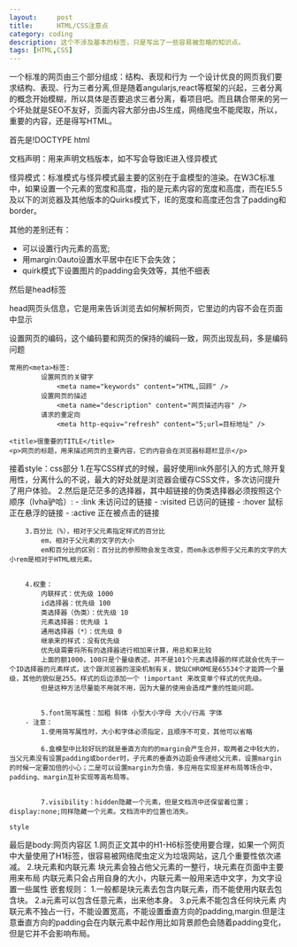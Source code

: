 ```yaml
---
layout:     post
title:      HTML/CSS注意点
category: coding
description: 这个不涉及基本的标签，只是写出了一些容易被忽略的知识点。
tags: [HTML,CSS]
---
```



一个标准的网页由三个部分组成：结构、表现和行为
一个设计优良的网页我们要求结构、表现、行为三者分离,但是随着angularjs,react等框架的兴起，三者分离的概念开始模糊，所以具体是否要追求三者分离，看项目吧。而且耦合带来的另一个坏处就是SEO不友好，页面内容大部分由JS生成，网络爬虫不能爬取，所以，重要的内容，还是得写HTML。

首先是!DOCTYPE html
<p>文档声明：用来声明文档版本，如不写会导致IE进入怪异模式 </p>
<p>怪异模式：标准模式与怪异模式最主要的区别在于盒模型的渲染。在W3C标准中，如果设置一个元素的宽度和高度，指的是元素内容的宽度和高度，而在IE5.5及以下的浏览器及其他版本的Quirks模式下，IE的宽度和高度还包含了padding和border。</p> 

其他的差别还有：
<ul>
	<li>可以设置行内元素的高宽;</li>
	<li>用margin:0auto设置水平居中在IE下会失效；</li>
	<li>quirk模式下设置图片的padding会失效等，其他不细表</li>
</ul>




然后是head标签
<p>head网页头信息，它是用来告诉浏览去如何解析网页，它里边的内容不会在页面中显示</p>
	<meta charset="utf-8"/>设置网页的编码，这个编码要和网页的保持的编码一致，网页出现乱码，多是编码问题 

	常用的<meta>标签:
			设置网页的关键字
				<meta name="keywords" content="HTML,回顾" />
			设置网页的描述	
				<meta name="description" content="网页描述内容" />
			请求的重定向
				<meta http-equiv="refresh" content="5;url=目标地址" />
		
	<title>很重要的TITLE</title>
	<p>网页的标题，用来描述网页的主要内容，它的内容会在浏览器标题栏显示</p>
接着style：css部分
		1.在写CSS样式的时候，最好使用link外部引入的方式,除开复用性，分离什么的不说，最大的好处就是浏览器会缓存CSS文件，多次访问提升了用户体验。
		2.然后是茫茫多的选择器，其中超链接的伪类选择器必须按照这个顺序（lvha驴哈）:
			- :link 未访问过的链接
			- :visited 已访问的链接
			- :hover 鼠标正在悬浮的链接
			- :active 正在被点击的链接
			
		3.百分比（%），相对于父元素指定样式的百分比
			em，相对于父元素的文字的大小
			em和百分比的区别：百分比的参照物会发生改变，而em永远参照于父元素的文字的大小rem是相对于HTML根元素。
				

		4.权重：
			内联样式：优先级 1000
			id选择器：优先级 100
			类选择器（伪类）：优先级 10
			元素选择器：优先级 1
			通用选择器（*）：优先级 0
			继承来的样式：没有优先级
			优先级需要将所有的选择器进行相加来计算，用总和来比较
			上面的额1000，100只是个量级表述，并不是101个元素选择器的样式就会优先于一个ID选择器的元素样式，这个跟浏览器的渲染机制有关，貌似CHROME是65534个才能跨一个量级，其他的貌似是255。样式的后边添加一个 !important 来改变单个样式的优先级。
			但是这种方法尽量能不用就不用，因为大量的使用会造成严重的性能问题。


			5.font简写属性：加粗 斜体 小型大小字母 大小/行高 字体
		- 注意：
			1.使用简写属性时，大小和字体必须指定，且顺序不可变，其他可以省略

			6.盒模型中比较好玩的就是垂直方向的的margin会产生合并，取两者之中较大的，当父元素没有设置padding或border时，子元素的垂直外边距会传递给父元素，设置margin的时候一定要加倍的小心；二是可以设置margin为负值，多应用在实现圣杯布局等场合中，padding、margin互补实现等高布局等。


			7.visibility：hidden隐藏一个元素，但是文档流中还保留着位置；display:none;同样隐藏一个元素。文档流中的位置也消失。

	style

最后是body:网页内容区
	1.网页正文其中的H1-H6标签使用要合理，如果一个网页中大量使用了H1标签，很容易被网络爬虫定义为垃圾网站，这几个重要性依次递减。
    2.块元素和内联元素
		 块元素会独占他父元素的一整行，块元素在页面中主要用来布局
		 内联元素只会占用自身的大小，内联元素一般用来选中文字，为文字设置一些属性
		 嵌套规则：
			1.一般都是块元素去包含内联元素，而不能使用内联去包含块。
			2.a元素可以包含任意元素，出来他本身。
			3.p元素不能包含任何块元素
		内联元素不独占一行，不能设置宽高，不能设置垂直方向的padding,margin.但是注意垂直方向的padding会在内联元素中起作用比如背景颜色会随着padding变化，但是它并不会影响布局。
